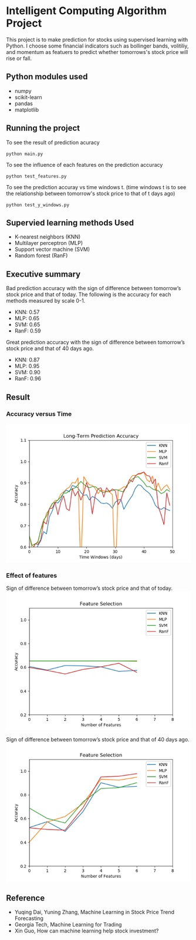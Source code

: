 # Intelligent Computing Algorithm Project

This project is to make prediction for stocks using supervised learning with Python. I choose some financial indicators such as bollinger bands, volitiliy, and momentum as featuers to predict whether tomorrows's stock price will rise or fall.

## Python modules used

* numpy
* scikit-learn
* pandas
* matplotlib

## Running the project

To see the result of prediction acuracy
```
python main.py
```

To see the influence of each features on the prediction accuracy
```
python test_features.py
```

To see the prediction accuray vs time windows t. (time windows t is to see the relationship between tomorrow's stock price to that of t days ago)
```
python test_y_windows.py
```

## Supervied learning methods Used

* K-nearest neighbors (KNN)
* Multilayer perceptron (MLP)
* Support vector machine (SVM)
* Random forest (RanF)

## Executive summary

Bad prediction accuracy with the sign of difference between tomorrow’s stock price and that of today. The following is the accuracy for each methods measured by scale 0-1.

* KNN: 0.57
* MLP: 0.65
* SVM: 0.65
* RanF: 0.59

Great prediction accuracy with the sign of difference between tomorrow’s stock price and that of 40 days ago.

* KNN: 0.87
* MLP: 0.95
* SVM: 0.90
* RanF: 0.96

## Result

### Accuracy versus Time 

![Image](https://github.com/LukeLinn/ICA_project/blob/master/result_pictures/test_y_windows.png)

### Effect of features

Sign of difference between tomorrow’s stock price and that of today.
![Image](https://github.com/LukeLinn/ICA_project/blob/master/result_pictures/test_features_0.png)

Sign of difference between tomorrow’s stock price and that of 40 days ago.
![Image](https://github.com/LukeLinn/ICA_project/blob/master/result_pictures/test_features_40.png)

## Reference

* Yuqing Dai, Yuning Zhang, Machine Learning in Stock Price Trend Forecasting
* Georgia Tech, Machine Learning for Trading
* Xin Guo, How can machine learning help stock investment?